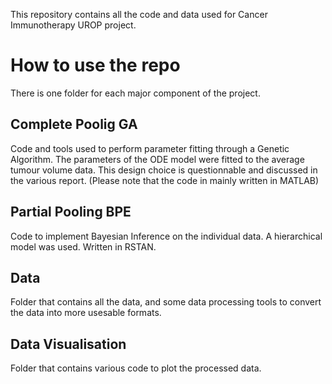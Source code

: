 This repository contains all the code and data used for Cancer Immunotherapy UROP project.

# How to use the repo
There is one folder for each major component of the project. 

## Complete Poolig GA
Code and tools used to perform parameter fitting through a Genetic Algorithm. The parameters of the ODE model were fitted to the average tumour volume data. This design choice is questionnable and discussed in the various report. (Please note that the code in mainly written in MATLAB)

## Partial Pooling BPE
Code to implement Bayesian Inference on the individual data. A hierarchical model was used. Written in RSTAN.

## Data
Folder that contains all the data, and some data processing tools to convert the data into more usesable formats.

## Data Visualisation
Folder that contains various code to plot the processed data.